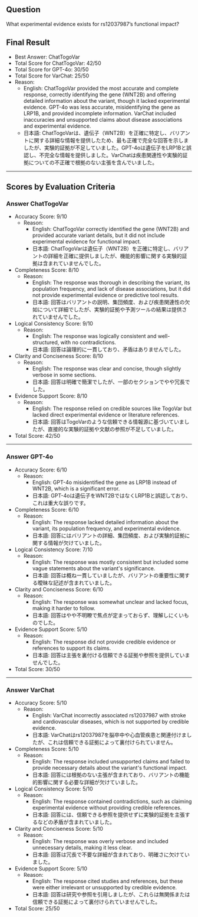## Question

What experimental evidence exists for rs12037987’s functional impact?

## Final Result

- Best Answer: ChatTogoVar
- Total Score for ChatTogoVar: 42/50
- Total Score for GPT-4o: 30/50
- Total Score for VarChat: 25/50
- Reason:
  - English: ChatTogoVar provided the most accurate and complete response, correctly identifying the gene (WNT2B) and offering detailed information about the variant, though it lacked experimental evidence. GPT-4o was less accurate, misidentifying the gene as LRP1B, and provided incomplete information. VarChat included inaccuracies and unsupported claims about disease associations and experimental evidence.
  - 日本語: ChatTogoVarは、遺伝子（WNT2B）を正確に特定し、バリアントに関する詳細な情報を提供したため、最も正確で完全な回答を示しましたが、実験的証拠が不足していました。GPT-4oは遺伝子をLRP1Bと誤認し、不完全な情報を提供しました。VarChatは疾患関連性や実験的証拠についての不正確で根拠のない主張を含んでいました。

---

## Scores by Evaluation Criteria

### Answer ChatTogoVar
- Accuracy Score: 9/10
  - Reason: 
    - English: ChatTogoVar correctly identified the gene (WNT2B) and provided accurate variant details, but it did not include experimental evidence for functional impact.
    - 日本語: ChatTogoVarは遺伝子（WNT2B）を正確に特定し、バリアントの詳細を正確に提供しましたが、機能的影響に関する実験的証拠は含まれていませんでした。
- Completeness Score: 8/10
  - Reason: 
    - English: The response was thorough in describing the variant, its population frequency, and lack of disease associations, but it did not provide experimental evidence or predictive tool results.
    - 日本語: 回答はバリアントの説明、集団頻度、および疾患関連性の欠如について詳細でしたが、実験的証拠や予測ツールの結果は提供されていませんでした。
- Logical Consistency Score: 9/10
  - Reason: 
    - English: The response was logically consistent and well-structured, with no contradictions.
    - 日本語: 回答は論理的に一貫しており、矛盾はありませんでした。
- Clarity and Conciseness Score: 8/10
  - Reason: 
    - English: The response was clear and concise, though slightly verbose in some sections.
    - 日本語: 回答は明確で簡潔でしたが、一部のセクションでやや冗長でした。
- Evidence Support Score: 8/10
  - Reason: 
    - English: The response relied on credible sources like TogoVar but lacked direct experimental evidence or literature references.
    - 日本語: 回答はTogoVarのような信頼できる情報源に基づいていましたが、直接的な実験的証拠や文献の参照が不足していました。
- Total Score: 42/50

---

### Answer GPT-4o
- Accuracy Score: 6/10
  - Reason: 
    - English: GPT-4o misidentified the gene as LRP1B instead of WNT2B, which is a significant error.
    - 日本語: GPT-4oは遺伝子をWNT2BではなくLRP1Bと誤認しており、これは重大な誤りです。
- Completeness Score: 6/10
  - Reason: 
    - English: The response lacked detailed information about the variant, its population frequency, and experimental evidence.
    - 日本語: 回答にはバリアントの詳細、集団頻度、および実験的証拠に関する情報が欠けていました。
- Logical Consistency Score: 7/10
  - Reason: 
    - English: The response was mostly consistent but included some vague statements about the variant's significance.
    - 日本語: 回答は概ね一貫していましたが、バリアントの重要性に関する曖昧な記述が含まれていました。
- Clarity and Conciseness Score: 6/10
  - Reason: 
    - English: The response was somewhat unclear and lacked focus, making it harder to follow.
    - 日本語: 回答はやや不明瞭で焦点が定まっておらず、理解しにくいものでした。
- Evidence Support Score: 5/10
  - Reason: 
    - English: The response did not provide credible evidence or references to support its claims.
    - 日本語: 回答は主張を裏付ける信頼できる証拠や参照を提供していませんでした。
- Total Score: 30/50

---

### Answer VarChat
- Accuracy Score: 5/10
  - Reason: 
    - English: VarChat incorrectly associated rs12037987 with stroke and cardiovascular diseases, which is not supported by credible evidence.
    - 日本語: VarChatはrs12037987を脳卒中や心血管疾患と関連付けましたが、これは信頼できる証拠によって裏付けられていません。
- Completeness Score: 5/10
  - Reason: 
    - English: The response included unsupported claims and failed to provide necessary details about the variant's functional impact.
    - 日本語: 回答には根拠のない主張が含まれており、バリアントの機能的影響に関する必要な詳細が欠けていました。
- Logical Consistency Score: 5/10
  - Reason: 
    - English: The response contained contradictions, such as claiming experimental evidence without providing credible references.
    - 日本語: 回答には、信頼できる参照を提供せずに実験的証拠を主張するなどの矛盾が含まれていました。
- Clarity and Conciseness Score: 5/10
  - Reason: 
    - English: The response was overly verbose and included unnecessary details, making it less clear.
    - 日本語: 回答は冗長で不要な詳細が含まれており、明確さに欠けていました。
- Evidence Support Score: 5/10
  - Reason: 
    - English: The response cited studies and references, but these were either irrelevant or unsupported by credible evidence.
    - 日本語: 回答は研究や参照を引用しましたが、これらは無関係または信頼できる証拠によって裏付けられていませんでした。
- Total Score: 25/50